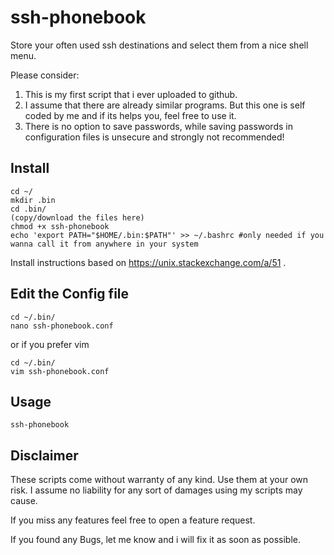 # ssh-phonebook
Store your often used ssh destinations and select them from a nice shell menu.

Please consider:
1. This is my first script that i ever uploaded to github. 
2. I assume that there are already similar programs. But this one is self coded by me and if its helps you, feel free to use it.
3. There is no option to save passwords, while saving passwords in configuration files is unsecure and strongly not recommended!
  
  
## Install
```
cd ~/
mkdir .bin 
cd .bin/
(copy/download the files here)
chmod +x ssh-phonebook
echo 'export PATH="$HOME/.bin:$PATH"' >> ~/.bashrc #only needed if you wanna call it from anywhere in your system
```
Install instructions based on https://unix.stackexchange.com/a/51 .

 
## Edit the Config file
```
cd ~/.bin/
nano ssh-phonebook.conf
```
or if you prefer vim
```
cd ~/.bin/
vim ssh-phonebook.conf
```

 
## Usage
```
ssh-phonebook
```
## Disclaimer
These scripts come without warranty of any kind. Use them at your own risk. I assume no liability for any sort of damages using my scripts may cause.
 
  
If you miss any features feel free to open a feature request.
 
If you found any Bugs, let me know and i will fix it as soon as possible.

